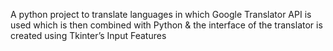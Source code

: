 A python project to translate languages in which Google Translator API is used which is then combined with Python & the interface of the translator is created using Tkinter’s Input Features
